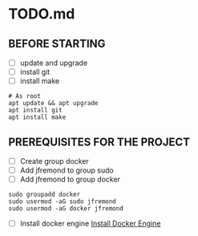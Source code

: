 # TODO.md

## BEFORE STARTING

- [ ] update and upgrade
- [ ] install git
- [ ] install make
```
# As root
apt update && apt upgrade
apt install git
apt install make
```

## PREREQUISITES FOR THE PROJECT
- [ ]	Create group docker
- [ ]	Add jfremond to group sudo
- [ ]	Add jfremond to group docker
```
sudo groupadd docker
sudo usermod -aG sudo jfremond
sudo usermod -aG docker jfremond
```
- [ ]	Install docker engine
[Install Docker Engine](https://docs.docker.com/engine/install/debian/)
